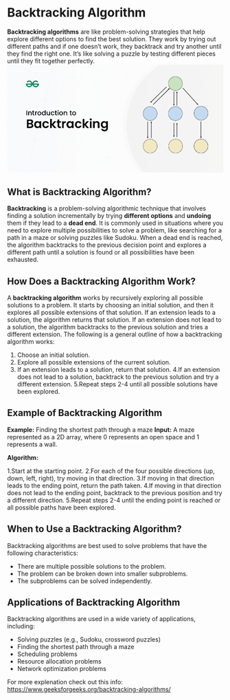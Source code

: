 # Backtracking Algorithm

<strong>Backtracking algorithms</strong> are like problem-solving strategies that help explore different options to find the best solution. 
They work by trying out different paths and if one doesn’t work, they backtrack and try another until they find the right one.
It’s like solving a puzzle by testing different pieces until they fit together perfectly.
    ![My Image](Assets/Backtracking.png)

## What is Backtracking Algorithm?
<strong>Backtracking</strong> is a problem-solving algorithmic technique that involves finding a solution incrementally by trying <strong>different options</strong> and <strong>undoing</strong> them if they lead to a <strong>dead end</strong>.
It is commonly used in situations where you need to explore multiple possibilities to solve a problem, like searching for a path in a maze or solving puzzles like Sudoku.
When a dead end is reached, the algorithm backtracks to the previous decision point and explores a different path until a solution is found or all possibilities have been exhausted.

## How Does a Backtracking Algorithm Work?
A <strong>backtracking algorithm</strong> works by recursively exploring all possible solutions to a problem.
It starts by choosing an initial solution, and then it explores all possible extensions of that solution.
If an extension leads to a solution, the algorithm returns that solution.
If an extension does not lead to a solution, the algorithm backtracks to the previous solution and tries a different extension.
The following is a general outline of how a backtracking algorithm works:

1. Choose an initial solution.
2. Explore all possible extensions of the current solution.
3. If an extension leads to a solution, return that solution.
4.If an extension does not lead to a solution, backtrack to the previous solution and try a different extension.
5.Repeat steps 2-4 until all possible solutions have been explored.

## Example of Backtracking Algorithm
<strong>Example:</strong> Finding the shortest path through a maze
<strong>Input:</strong> A maze represented as a 2D array, where 0 represents an open space and 1 represents a wall.

<strong>Algorithm:</strong>

1.Start at the starting point.
2.For each of the four possible directions (up, down, left, right), try moving in that direction.
3.If moving in that direction leads to the ending point, return the path taken.
4.If moving in that direction does not lead to the ending point, backtrack to the previous position and try a different direction.
5.Repeat steps 2-4 until the ending point is reached or all possible paths have been explored.

## When to Use a Backtracking Algorithm?
Backtracking algorithms are best used to solve problems that have the following characteristics:

- There are multiple possible solutions to the problem.
- The problem can be broken down into smaller subproblems.
- The subproblems can be solved independently.

## Applications of Backtracking Algorithm
Backtracking algorithms are used in a wide variety of applications, including:

- Solving puzzles (e.g., Sudoku, crossword puzzles)
- Finding the shortest path through a maze
- Scheduling problems
- Resource allocation problems
- Network optimization problems


For more explenation check out this info:
https://www.geeksforgeeks.org/backtracking-algorithms/
